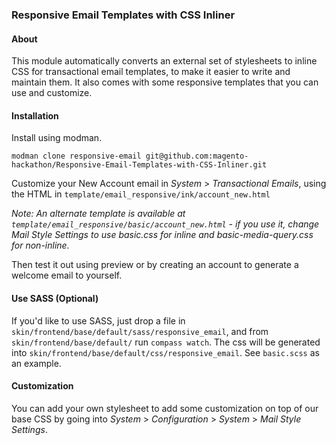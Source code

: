 ### Responsive Email Templates with CSS Inliner

#### About

This module automatically converts an external set of stylesheets to inline CSS for transactional email templates, to make it easier to write and maintain them.  It also comes with some responsive templates that you can use and customize.

#### Installation

Install using modman.

`modman clone responsive-email git@github.com:magento-hackathon/Responsive-Email-Templates-with-CSS-Inliner.git`

Customize your New Account email in *System* > *Transactional Emails*, using the HTML in `template/email_responsive/ink/account_new.html`

*Note: An alternate template is available at `template/email_responsive/basic/account_new.html` - if you use it, change Mail Style Settings to use basic.css for inline and basic-media-query.css for non-inline.*

Then test it out using preview or by creating an account to generate a welcome email to yourself.

#### Use SASS (Optional)

If you'd like to use SASS, just drop a file in `skin/frontend/base/default/sass/responsive_email`, 
and from `skin/frontend/base/default/` run `compass watch`.  The css will be generated into
`skin/frontend/base/default/css/responsive_email`.  See `basic.scss` as an example.

#### Customization

You can add your own stylesheet to add some customization on top of our base CSS by going into *System* > *Configuration* > *System* > *Mail Style Settings*.
